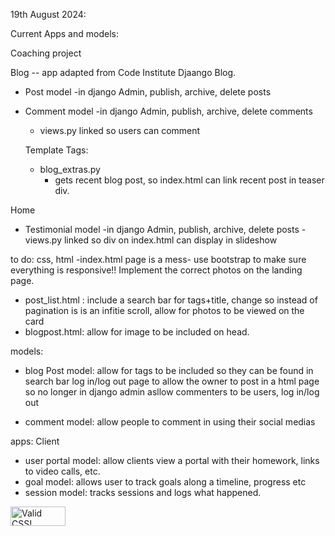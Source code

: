 19th August 2024: 

Current Apps and models: 

Coaching project

Blog  -- app adapted from Code Institute Djaango Blog. 
- Post model
  -in django Admin, publish, archive, delete posts
- Comment model
  -in django Admin, publish, archive, delete comments
  - views.py linked so users can comment 

  Template Tags: 
  - blog_extras.py 
    - gets recent blog post, so index.html can link recent post in teaser div. 

Home
- Testimonial model
  -in django Admin, publish, archive, delete posts
  -views.py linked so div on index.html can display in slideshow


to do: 
css, html
-index.html page is a mess- use bootstrap to make sure everything is responsive!! Implement the correct photos on the landing page. 
- post_list.html : include a search bar for tags+title, change so instead of pagination is is an infitie scroll, allow for photos to be viewed on the card
- blogpost.html: allow for image to be included on head. 


models: 
- blog Post model: 
    allow for tags to be included so they can be found in search bar
    log in/log out page to allow the owner to post in a html page so no longer in django admin
    asllow commenters to be users, log in/log out

- comment model: allow people to comment in using their social medias

apps:
Client
- user portal model: allow clients view a portal with their homework, links to video calls, etc.
- goal model: allows user to track goals along a timeline, progress etc
- session model: tracks sessions and logs what happened.


<p>
    <a href="http://jigsaw.w3.org/css-validator/check/referer">
        <img style="border:0;width:88px;height:31px"
            src="http://jigsaw.w3.org/css-validator/images/vcss"
            alt="Valid CSS!" />
    </a>
</p>